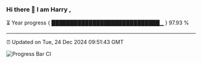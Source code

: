 ### Hi there 👋 I am Harry , 

⏳ Year progress { █████████████████████████████▁ } 97.93 %

---

⏰ Updated on Tue, 24 Dec 2024 09:51:43 GMT

![Progress Bar CI](https://github.com/duykhang68/duykhang68/workflows/Progress%20Bar%20CI/badge.svg)
